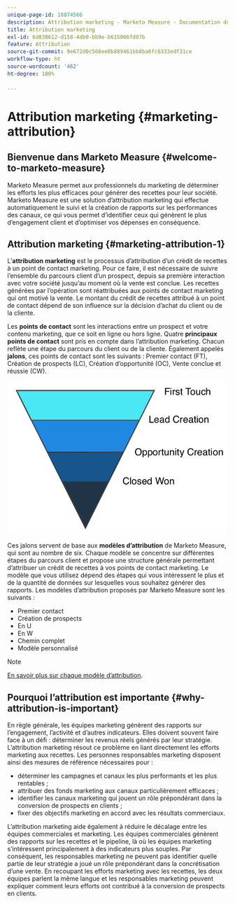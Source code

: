 ```yaml
---
unique-page-id: 18874566
description: Attribution marketing - Marketo Measure - Documentation du produit
title: Attribution marketing
exl-id: 6d838612-d158-4db0-bb9e-b615066fd97b
feature: Attribution
source-git-commit: 9e672d0c568ee0b889461bb8ba6fc6333edf31ce
workflow-type: ht
source-wordcount: '462'
ht-degree: 100%

---
```


# Attribution marketing {#marketing-attribution}

## Bienvenue dans Marketo Measure {#welcome-to-marketo-measure}

Marketo Measure permet aux professionnels du marketing de déterminer les efforts les plus efficaces pour générer des recettes pour leur société. Marketo Measure est une solution d’attribution marketing qui effectue automatiquement le suivi et la création de rapports sur les performances des canaux, ce qui vous permet d’identifier ceux qui génèrent le plus d’engagement client et d’optimiser vos dépenses en conséquence.

## Attribution marketing {#marketing-attribution-1}

L’**attribution marketing** est le processus d’attribution d’un crédit de recettes à un point de contact marketing. Pour ce faire, il est nécessaire de suivre l’ensemble du parcours client d’un prospect, depuis sa première interaction avec votre société jusqu’au moment où la vente est conclue. Les recettes générées par l’opération sont réattribuées aux points de contact marketing qui ont motivé la vente. Le montant du crédit de recettes attribué à un point de contact dépend de son influence sur la décision d’achat du client ou de la cliente.

Les **points de contact** sont les interactions entre un prospect et votre contenu marketing, que ce soit en ligne ou hors ligne. Quatre **principaux points de contact** sont pris en compte dans l’attribution marketing. Chacun reflète une étape du parcours du client ou de la cliente. Également appelés **jalons**, ces points de contact sont les suivants : Premier contact (FT), Création de prospects (LC), Création d’opportunité (OC), Vente conclue et réussie (CW).

![](assets/1.png)

Ces jalons servent de base aux **modèles d’attribution** de Marketo Measure, qui sont au nombre de six. Chaque modèle se concentre sur différentes étapes du parcours client et propose une structure générale permettant d’attribuer un crédit de recettes à vos points de contact marketing. Le modèle que vous utilisez dépend des étapes qui vous intéressent le plus et de la quantité de données sur lesquelles vous souhaitez générer des rapports. Les modèles d’attribution proposés par Marketo Measure sont les suivants :

* Premier contact
* Création de prospects
* En U
* En W
* Chemin complet
* Modèle personnalisé

>[!NOTE]
>
>[En savoir plus sur chaque modèle d’attribution](/help/introduction-to-marketo-measure/overview-resources/marketo-measure-attribution-models.md).

## Pourquoi l’attribution est importante {#why-attribution-is-important}

En règle générale, les équipes marketing génèrent des rapports sur l’engagement, l’activité et d’autres indicateurs. Elles doivent souvent faire face à un défi : déterminer les revenus réels générés par leur stratégie. L’attribution marketing résout ce problème en liant directement les efforts marketing aux recettes. Les personnes responsables marketing disposent ainsi des mesures de référence nécessaires pour :

* déterminer les campagnes et canaux les plus performants et les plus rentables ;
* attribuer des fonds marketing aux canaux particulièrement efficaces ;
* identifier les canaux marketing qui jouent un rôle prépondérant dans la conversion de prospects en clients ;
* fixer des objectifs marketing en accord avec les résultats commerciaux.

L’attribution marketing aide également à réduire le décalage entre les équipes commerciales et marketing. Les équipes commerciales génèrent des rapports sur les recettes et le pipeline, là où les équipes marketing s’intéressent principalement à des indicateurs plus souples. Par conséquent, les responsables marketing ne peuvent pas identifier quelle partie de leur stratégie a joué un rôle prépondérant dans la concrétisation d’une vente. En recoupant les efforts marketing avec les recettes, les deux équipes parlent la même langue et les responsables marketing peuvent expliquer comment leurs efforts ont contribué à la conversion de prospects en clients.
